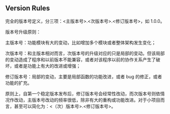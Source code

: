 ## Version Rules
完全的版本号定义，分三项：<主版本号>.<次版本号>.<修订版本号>，如 1.0.0。

版本号升级原则：

主版本号：功能模块有大的变动，比如增加多个模块或者整体架构发生变化；

次版本号：和主版本相对而言，次版本号的升级对应的只是局部的变动。但该局部的变动造成了程序和以前版本不能兼容，或者对该程序以前的协作关系产生了破坏，或者是功能上有大的改进或增强；

修订版本号：局部的变动，主要是局部函数的功能改进，或者 bug 的修正，或者功能的扩充。

原则上，自第一个稳定版本发布后，修订版本号会经常性改动，而次版本号则依情况作改动，主版本号改动的频率很低，除非有大的重构或功能改进。对于小项目而言，甚至可以简化为：<（次）版本号>.<修订版本号>。

